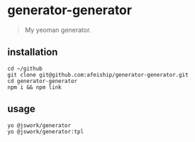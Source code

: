 # generator-generator
> My yeoman generator.

## installation
```shell
cd ~/github
git clone git@github.com:afeiship/generator-generator.git
cd generator-generator
npm i && npm link
```

## usage
```shell
yo @jswork/generator
yo @jswork/generator:tpl
```
